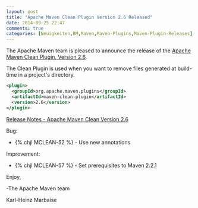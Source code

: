 ```yaml
---
layout: post
title: "Apache Maven Clean Plugin Version 2.6 Released"
date: 2014-09-25 22:47
comments: true
categories: [Neuigkeiten,BM,Maven,Maven-Plugins,Maven-Plugin-Releases]
---
```

The Apache Maven team is pleased to announce the release of the 
[Apache Maven Clean Plugin, Version 2.6](http://maven.apache.org/plugins/maven-clean-plugin).

The Clean Plugin is used when you want to remove files generated at build-time
in a project's directory.

``` xml
<plugin>
  <groupId>org.apache.maven.plugins</groupId>
  <artifactId>maven-clean-plugin</artifactId>
  <version>2.6</version>
</plugin>
```

<!-- more -->

[Release Notes - Apache Maven Clean Version 2.6](http://jira.codehaus.org/secure/ReleaseNote.jspa?projectId=11128&version=18533)

Bug:

 * {% chjl MCLEAN-52 %} - Use new annotations

Improvement:

 * {% chjl MCLEAN-57 %} - Set prerequisites to Maven 2.2.1

Enjoy,

-The Apache Maven team

Karl-Heinz Marbaise
